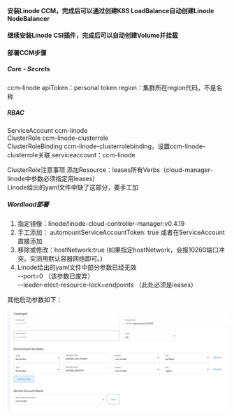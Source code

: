 
#### 安装Linode CCM，完成后可以通过创建K8S LoadBalance自动创建Linode NodeBalancer
#### 继续安装Linode CSI插件，完成后可以自动创建Volume并挂载

#### 部署CCM步骤
##### Core - Secrets
ccm-linode
apiToken：personal token
region：集群所在region代码，不是名称


##### RBAC
ServiceAccount         ccm-linode </br>
ClusterRole            ccm-linode-clusterrole </br>
ClusterRoleBinding        ccm-linode-clusterrolebinding，设置ccm-linode-clusterrole关联 serviceaccount：ccm-linode </br>

ClusterRole注意事项
添加Resource：leases所有Verbs（cloud-manager-linode中参数必须指定用leases） </br>
Linode给出的yaml文件中缺了这部分，要手工加 </br>

##### Wordload部署
1. 指定镜像：linode/linode-cloud-controller-manager:v0.4.19 </br>
2. 手工添加： automountServiceAccountToken: true 或者在ServiceAccount直接添加</br>
3. 移除或修改：hostNetwork:true (如果指定hostNetwork，会报10260端口冲突。实测用默认容器网络即可。) </br>
4. Linode给出的yaml文件中部分参数已经无效 </br>
    --port=0 （该参数已废弃） </br>
    --leader-elect-resource-lock=endpoints （此处必须是leases） </br>


其他启动参数如下：

<img src="ccm-linode-daemonset.jpg">





